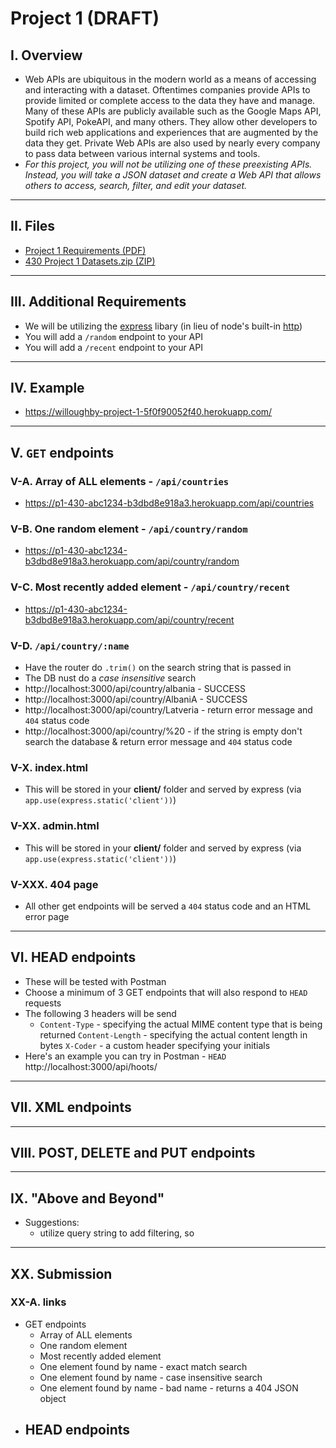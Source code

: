 # Project 1 (DRAFT)

## I. Overview
- Web APIs are ubiquitous in the modern world as a means of accessing and interacting with a dataset. Oftentimes companies provide APIs to provide limited or complete access to the data they have and manage. Many of these APIs are publicly available such as the Google Maps API, Spotify API, PokeAPI, and many others. They allow other developers to build rich web applications and experiences that are augmented by the data they get. Private Web APIs are also used by nearly every company to pass data between various internal systems and tools.
- *For this project, you will not be utilizing one of these preexisting APIs. Instead, you will take a JSON dataset and create a Web API that allows others to access, search, filter, and edit your dataset.*

---

## II. Files
- [Project 1 Requirements (PDF)](_files/430%20Project%201%20(New%2C%202024).pdf)
- [430 Project 1 Datasets.zip (ZIP)](_files/430%20Project%201%20Datasets.zip) 

---

## III. Additional Requirements
- We will be utilizing the [express](https://www.npmjs.com/package/express) libary (in lieu of node's built-in [http](https://nodejs.org/api/http.html))
- You will add a `/random` endpoint to your API
- You will add a `/recent` endpoint to your API

---

## IV. Example
- https://willoughby-project-1-5f0f90052f40.herokuapp.com/

---

## V. `GET` endpoints

### V-A. Array of ALL elements - `/api/countries`
- https://p1-430-abc1234-b3dbd8e918a3.herokuapp.com/api/countries

### V-B. One random element - `/api/country/random`
- https://p1-430-abc1234-b3dbd8e918a3.herokuapp.com/api/country/random

### V-C. Most recently added element - `/api/country/recent`
- https://p1-430-abc1234-b3dbd8e918a3.herokuapp.com/api/country/recent

### V-D. `/api/country/:name`
- Have the router do `.trim()` on the search string that is passed in
- The DB nust do a *case insensitive* search
- http://localhost:3000/api/country/albania - SUCCESS
- http://localhost:3000/api/country/AlbaniA - SUCCESS
- http://localhost:3000/api/country/Latveria - return error message and `404` status code
- http://localhost:3000/api/country/%20 - if the string is empty don't search the database & return error message and `404` status code

### V-X. index.html
- This will be stored in your **client/** folder and served by express (via `app.use(express.static('client'))`)

### V-XX. admin.html
- This will be stored in your **client/** folder and served by express (via `app.use(express.static('client'))`)

### V-XXX. 404 page
- All other get endpoints will be served a `404` status code and an HTML error page 

---

## VI. HEAD endpoints
- These will be tested with Postman
- Choose a minimum of 3 GET endpoints that will also respond to `HEAD` requests
- The following 3 headers will be send
  - `Content-Type` - specifying the actual MIME content type that is being returned
    `Content-Length` - specifying the actual content length in bytes
    `X-Coder` - a custom header specifying your initials
- Here's an example you can try in Postman - `HEAD` http://localhost:3000/api/hoots/

---

## VII. XML endpoints

---

## VIII. POST, DELETE and PUT endpoints

---

## IX. "Above and Beyond"
- Suggestions:
  - utilize query string to add filtering, so

---

## XX. Submission

### XX-A. links
- GET endpoints
  - Array of ALL elements
  - One random element
  - Most recently added element
  - One element found by name - exact match search
  - One element found by name - case insensitive search
  - One element found by name - bad name - returns a 404 JSON object
- HEAD endpoints
  - 





